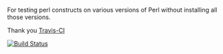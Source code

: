 For testing perl constructs on various versions of Perl without installing all those versions.

Thank you [Travis-CI](https://travis-ci.org/)

[![Build Status](https://travis-ci.org/szabgab/test-perl.png)](https://travis-ci.org/szabgab/test-perl)

